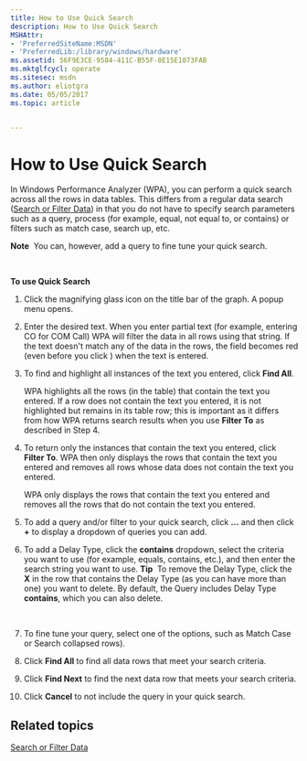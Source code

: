 ```yaml
---
title: How to Use Quick Search
description: How to Use Quick Search
MSHAttr:
- 'PreferredSiteName:MSDN'
- 'PreferredLib:/library/windows/hardware'
ms.assetid: 56F9E3CE-9584-411C-B55F-8E15E1073FAB
ms.mktglfcycl: operate
ms.sitesec: msdn
ms.author: eliotgra
ms.date: 05/05/2017
ms.topic: article


---
```


# How to Use Quick Search


In Windows Performance Analyzer (WPA), you can perform a quick search across all the rows in data tables. This differs from a regular data search ([Search or Filter Data](search-or-filter-data.md)) in that you do not have to specify search parameters such as a query, process (for example, equal, not equal to, or contains) or filters such as match case, search up, etc.

**Note**  You can, however, add a query to fine tune your quick search.

 

**To use Quick Search**

1.  Click the magnifying glass icon on the title bar of the graph. A popup menu opens.

2.  Enter the desired text. When you enter partial text (for example, entering CO for COM Call) WPA will filter the data in all rows using that string. If the text doesn't match any of the data in the rows, the field becomes red (even before you click ) when the text is entered.

3.  To find and highlight all instances of the text you entered, click **Find All**.

    WPA highlights all the rows (in the table) that contain the text you entered. If a row does not contain the text you entered, it is not highlighted but remains in its table row; this is important as it differs from how WPA returns search results when you use **Filter To** as described in Step 4.

4.  To return only the instances that contain the text you entered, click **Filter To**. WPA then only displays the rows that contain the text you entered and removes all rows whose data does not contain the text you entered.

    WPA only displays the rows that contain the text you entered and removes all the rows that do not contain the text you entered.

5.  To add a query and/or filter to your quick search, click **...** and then click **+** to display a dropdown of queries you can add.

6.  To add a Delay Type, click the **contains** dropdown, select the criteria you want to use (for example, equals, contains, etc.), and then enter the search string you want to use.
    **Tip**  To remove the Delay Type, click the **X** in the row that contains the Delay Type (as you can have more than one) you want to delete. By default, the Query includes Delay Type **contains**, which you can also delete.

     

7.  To fine tune your query, select one of the options, such as Match Case or Search collapsed rows).
8.  Click **Find All** to find all data rows that meet your search criteria.
9.  Click **Find Next** to find the next data row that meets your search criteria.
10. Click **Cancel** to not include the query in your quick search.

## Related topics


[Search or Filter Data](search-or-filter-data.md)

 

 







